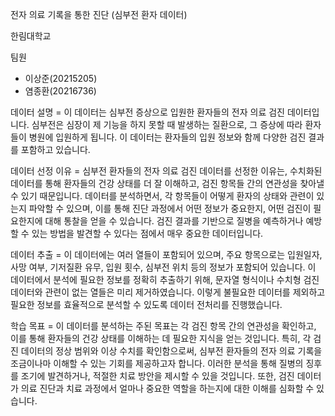 전자 의료 기록을 통한 진단 (심부전 환자 데이터)

한림대학교

팀원
- 이상준(20215205)
- 염종환(20216736)

데이터 설명 =
이 데이터는 심부전 증상으로 입원한 환자들의 전자 의료 검진 데이터입니다. 심부전은 심장이 제 기능을 하지 못할 때 발생하는 질환으로, 그 증상에 따라 환자들이 병원에 입원하게 됩니다. 이 데이터는 환자들의 입원 정보와 함께 다양한 검진 결과를 포함하고 있습니다.

데이터 선정 이유 =
심부전 환자들의 전자 의료 검진 데이터를 선정한 이유는, 수치화된 데이터를 통해 환자들의 건강 상태를 더 잘 이해하고, 검진 항목들 간의 연관성을 찾아낼 수 있기 때문입니다. 데이터를 분석하면서, 각 항목들이 어떻게 환자의 상태와 관련이 있는지 파악할 수 있으며, 이를 통해 진단 과정에서 어떤 정보가 중요한지, 어떤 검진이 필요한지에 대해 통찰을 얻을 수 있습니다. 검진 결과를 기반으로 질병을 예측하거나 예방할 수 있는 방법을 발견할 수 있다는 점에서 매우 중요한 데이터입니다.

데이터 추출 =
이 데이터에는 여러 열들이 포함되어 있으며, 주요 항목으로는 입원일자, 사망 여부, 기저질환 유무, 입원 횟수, 심부전 위치 등의 정보가 포함되어 있습니다. 이 데이터에서 분석에 필요한 정보를 정확히 추출하기 위해, 문자열 형식이나 수치형 검진 데이터와 관련이 없는 열들은 미리 제거하였습니다. 이렇게 불필요한 데이터를 제외하고 필요한 정보를 효율적으로 분석할 수 있도록 데이터 전처리를 진행했습니다.

학습 목표 =
이 데이터를 분석하는 주된 목표는 각 검진 항목 간의 연관성을 확인하고, 이를 통해 환자들의 건강 상태를 이해하는 데 필요한 지식을 얻는 것입니다. 특히, 각 검진 데이터의 정상 범위와 이상 수치를 확인함으로써, 심부전 환자들의 전자 의료 기록을 조금이나마 이해할 수 있는 기회를 제공하고자 합니다. 이러한 분석을 통해 질병의 징후를 조기에 발견하거나, 적절한 치료 방안을 제시할 수 있을 것입니다. 또한, 검진 데이터가 의료 진단과 치료 과정에서 얼마나 중요한 역할을 하는지에 대한 이해를 심화할 수 있습니다.

